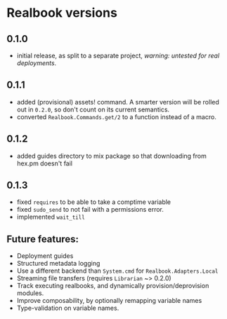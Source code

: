 # Realbook versions

## 0.1.0

- initial release, as split to a separate project, *warning: untested for real deployments*.

## 0.1.1

- added (provisional) assets! command.  A smarter version will be rolled out
  in `0.2.0`, so don't count on its current semantics.
- converted `Realbook.Commands.get/2` to a function instead of a macro.

## 0.1.2

- added guides directory to mix package so that downloading from hex.pm
  doesn't fail

## 0.1.3

- fixed `requires` to be able to take a comptime variable
- fixed `sudo_send` to not fail with a permissions error.
- implemented `wait_till`

## Future features:

- Deployment guides
- Structured metadata logging
- Use a different backend than `System.cmd` for `Realbook.Adapters.Local`
- Streaming file transfers (requires `Librarian` ~> 0.2.0)
- Track executing realbooks, and dynamically provision/deprovision modules.
- Improve composability, by optionally remapping variable names
- Type-validation on variable names.
